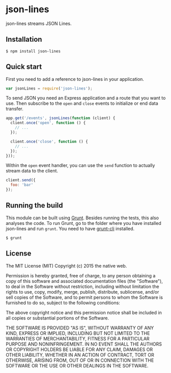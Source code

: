 # json-lines

json-lines streams JSON Lines.

## Installation

    $ npm install json-lines

## Quick start

First you need to add a reference to json-lines in your application.

```javascript
var jsonLines = require('json-lines');
```

To send JSON you need an Express application and a route that you want to use. Then subscribe to the `open` and `close` events to initialize or end data transfer.

```javascript
app.get('/events', jsonLines(function (client) {
  client.once('open', function () {
    // ...
  });

  client.once('close', function () {
    // ...
  });
}));
```

Within the `open` event handler, you can use the `send` function to actually stream data to the client.

```javascript
client.send({
  foo: 'bar'
});
```

## Running the build

This module can be built using [Grunt](http://gruntjs.com/). Besides running the tests, this also analyses the code. To run Grunt, go to the folder where you have installed json-lines and run `grunt`. You need to have [grunt-cli](https://github.com/gruntjs/grunt-cli) installed.

    $ grunt

## License

The MIT License (MIT)
Copyright (c) 2015 the native web.

Permission is hereby granted, free of charge, to any person obtaining a copy of this software and associated documentation files (the "Software"), to deal in the Software without restriction, including without limitation the rights to use, copy, modify, merge, publish, distribute, sublicense, and/or sell copies of the Software, and to permit persons to whom the Software is furnished to do so, subject to the following conditions:

The above copyright notice and this permission notice shall be included in all copies or substantial portions of the Software.

THE SOFTWARE IS PROVIDED "AS IS", WITHOUT WARRANTY OF ANY KIND, EXPRESS OR IMPLIED, INCLUDING BUT NOT LIMITED TO THE WARRANTIES OF MERCHANTABILITY, FITNESS FOR A PARTICULAR PURPOSE AND NONINFRINGEMENT. IN NO EVENT SHALL THE AUTHORS OR COPYRIGHT HOLDERS BE LIABLE FOR ANY CLAIM, DAMAGES OR OTHER LIABILITY, WHETHER IN AN ACTION OF CONTRACT, TORT OR OTHERWISE, ARISING FROM, OUT OF OR IN CONNECTION WITH THE SOFTWARE OR THE USE OR OTHER DEALINGS IN THE SOFTWARE.
